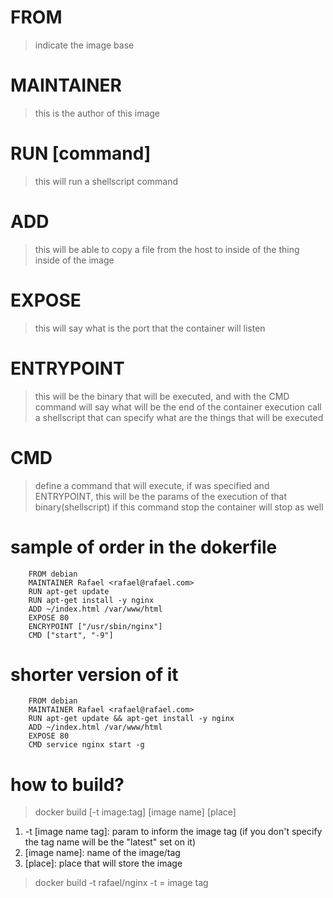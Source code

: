 # FROM 
> indicate the image base

# MAINTAINER 
> this is the author of this image

# RUN [command]
> this will run a shellscript command 

# ADD
> this will be able to copy a file from the host to inside of the thing inside of the image

# EXPOSE
> this will say what is the port that the container will listen

# ENTRYPOINT
> this will be the binary that will be executed, and with the CMD command will say what will be the end of the container execution
> call a shellscript that can specify what are the things that will be executed

# CMD
> define a command that will execute, if was specified and ENTRYPOINT, this will be the params of the execution of that binary(shellscript)
> if this command stop the container will stop as well


# sample of order in the dokerfile
```
    FROM debian
    MAINTAINER Rafael <rafael@rafael.com>
    RUN apt-get update
    RUN apt-get install -y nginx
    ADD ~/index.html /var/www/html
    EXPOSE 80
    ENCRYPOINT ["/usr/sbin/nginx"]
    CMD ["start", "-9"]
```

# shorter version of it
```
    FROM debian
    MAINTAINER Rafael <rafael@rafael.com>
    RUN apt-get update && apt-get install -y nginx
    ADD ~/index.html /var/www/html
    EXPOSE 80
    CMD service nginx start -g
```

# how to build?
> docker build [-t image:tag] [image name] [place]
1. -t [image name tag]: param to inform the image tag (if you don't specify the tag name will be the "latest" set on it)
2. [image name]: name of the image/tag
3. [place]: place that will store the image


> docker build -t rafael/nginx
> -t = image tag

